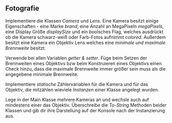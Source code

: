 ## Fotografie
Implementiere die Klassen *Camera* und *Lens*. Eine Kamera besitzt einige Eigenschaften - eine Marke *brand*, eine Anzahl an MegaPixeln *megaPixels*, eine Display Größe *displaySize* und ein boolsches Flag, welches ausdrückt ob die Kamera schwarz-weiß oder Farb-Fotos aufnimmt *colored*. Außerdem besitzt eine Kamera ein Objektiv Lens welches eine *minimale und maximale Brennweite* besitzt.

Verwende bei allen Variablen *getter & setter*. Füge beim Setzen der Brennweiten eines Objektivs bzw beim Konstruieren eines Objektivs einen Check hinzu, dass die maximale Brennweite immer größer sein muss als die angegebene minimale Brennweite.

Implementiere *statische* Zählervariablen für die Kamera und für das Objektiv, die mitzählen wieviele *Instanzen* einer Klasse angelegt wurden.

Lege in der Main Klasse mehrere Kameras an und wechsle auch auf mindestens einer das Objektiv. Überschreibe die *To-String* Methoden beider Klassen und gib dir ihre Darstellung auf der Konsole nach der Instanzierung aus.
